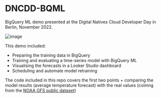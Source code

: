 # DNCDD-BQML
BigQuery ML demo presented at the Digital Natives Cloud Developer Day in Berlin, November 2022.

![image](https://user-images.githubusercontent.com/47299995/204466995-65a2fff9-bd5a-4e5c-8053-d254d7b3db52.png)

This demo included:
- Preparing the training data in BigQuery
- Training and evaluating a time-series model with BigQuery ML
- Visualising the forecasts in a Looker Studio dashboard
- Scheduling and automate model retraining


The code included in this repo covers the first two points + comparing the model results (average temperature forecast) with the real values (coimng from the [NOAA GFS public dataset](http://console.cloud.google.com/marketplace/product/noaa-public/gfs))
